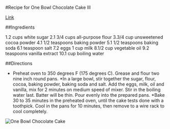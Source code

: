 #Recipe for One Bowl Chocolate Cake III

[Link](http://allrecipes.com/recipe/17981/one-bowl-chocolate-cake-iii/)

##Ingredients

1.2 cups white sugar 
2.1 3/4 cups all-purpose flour 
3.3/4 cup unsweetened cocoa powder 
4.1 1/2 teaspoons baking powder 
5.1 1/2 teaspoons baking soda 
6.1 teaspoon salt 
7.2 eggs 1 cup milk 
8.1/2 cup vegetable oil 
9.2 teaspoons vanilla extract 
10.1 cup boiling water

##Directions

* Preheat oven to 350 degrees F (175 degrees C). Grease and flour two nine inch round pans.
*In a large bowl, stir together the sugar, flour, cocoa, baking powder, baking soda and salt. Add the eggs, milk, oil and vanilla, mix for 2 minutes on medium speed of mixer. Stir in the boiling water last. Batter will be thin. Pour evenly into the prepared pans.
*Bake 30 to 35 minutes in the preheated oven, until the cake tests done with a toothpick. Cool in the pans for 10 minutes, then remove to a wire rack to cool completely.

![One Bowl Chocolate Cake](http://images.media-allrecipes.com/userphotos/600x600/3259342.jpg)
